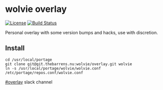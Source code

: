 # wolvie overlay

[![License](https://img.shields.io/badge/license-GLWTS-blue.svg)](https://git.thebarrens.nu/wolvie/overlay/blob/master/LICENSE) [![Build Status](https://drone.thebarrens.nu/api/badges/wolvie/overlay/status.svg)](https://drone.thebarrens.nu/wolvie/overlay)

Personal overlay with some version bumps and hacks, use with discretion.

## Install

```shell
cd /usr/local/portage
git clone git@git.thebarrens.nu:wolvie/overlay.git wolvie
ln -s /usr/local/portage/wolvie/wolvie.conf /etc/portage/repos.conf/wolvie.conf
```

[#overlay](https://thebarrens-nu.slack.com/messages/CBUJYFQCU) slack channel
